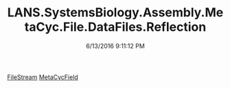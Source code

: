 ﻿---
title: LANS.SystemsBiology.Assembly.MetaCyc.File.DataFiles.Reflection
date: 6/13/2016 9:11:12 PM
---

[FileStream](T-LANS.SystemsBiology.Assembly.MetaCyc.File.DataFiles.Reflection.FileStream.html)
[MetaCycField](T-LANS.SystemsBiology.Assembly.MetaCyc.File.DataFiles.Reflection.MetaCycField.html)
